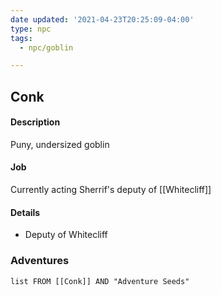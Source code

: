 ```yaml
---
date updated: '2021-04-23T20:25:09-04:00'
type: npc
tags:
  - npc/goblin

---
```


## Conk

#### Description
Puny, undersized goblin 

#### Job
Currently acting Sherrif's deputy of [[Whitecliff]]

#### Details
- Deputy of Whitecliff

### Adventures
```dataview
list FROM [[Conk]] AND "Adventure Seeds"
```
